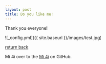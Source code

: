 ```yaml
---
layout: post
title: Do you like me!
---
```


Thank you everyone!

![_config.yml]({{ site.baseurl }}/images/test.jpg)

[return back](https://linkcc.github.io/)

Mi 4i over to the [Mi 4i](https://github.com/linkcc/linkcc.github.io) on GitHub.



